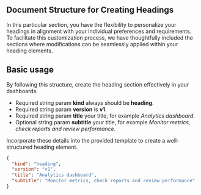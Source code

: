## Document Structure for Creating Headings
In this particular section, you have the flexibility to personalize your headings in alignment with your individual preferences and requirements. To facilitate this customization process, we have thoughtfully included the sections where modifications can be seamlessly applied within your heading elements.
## Basic usage
By following this structure, create the heading section effectively in your dashboards.
- Required string param **kind** always should be **heading**.
- Required string param **version** is **v1**.
- Required string param **title** your title, for example _Analytics dashboard_.
- Optional string param **subtitle** your title, for example _Monitor metrics, check reports and review performance_.


Incorporate these details into the provided template to create a well-structured heading element.

```json
{
  "kind": "heading",
  "version": "v1",
  "title": "Analytics dashboard",
  "subtitle": "Monitor metrics, check reports and review performance"
}
```







